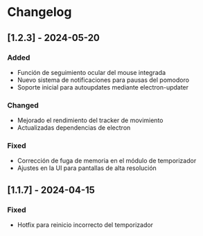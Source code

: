 # Changelog

## [1.2.3] - 2024-05-20

### Added

- Función de seguimiento ocular del mouse integrada
- Nuevo sistema de notificaciones para pausas del pomodoro
- Soporte inicial para autoupdates mediante electron-updater

### Changed

- Mejorado el rendimiento del tracker de movimiento
- Actualizadas dependencias de electron

### Fixed

- Corrección de fuga de memoria en el módulo de temporizador
- Ajustes en la UI para pantallas de alta resolución

## [1.1.7] - 2024-04-15

### Fixed

- Hotfix para reinicio incorrecto del temporizador
